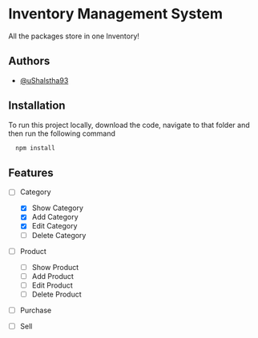 
# Inventory Management System

All the packages store in one Inventory!


## Authors

- [@uShalstha93](https://www.github.com/uShalstha93)


## Installation

To run this project locally, download the code, navigate to that folder and then run the following command

```bash
  npm install
```
    
## Features

- [ ] Category
    - [x] Show Category
    - [x] Add Category
    - [x] Edit Category
    - [ ] Delete Category
- [ ] Product
    - [ ] Show Product
    - [ ] Add Product
    - [ ] Edit Product
    - [ ] Delete Product
- [ ] Purchase
- [ ] Sell


